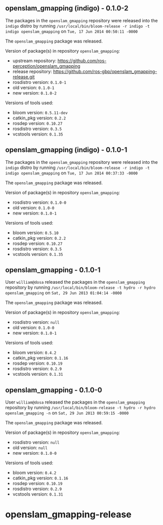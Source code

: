 ## openslam_gmapping (indigo) - 0.1.0-2

The packages in the `openslam_gmapping` repository were released into the `indigo` distro by running `/usr/local/bin/bloom-release -r indigo -t indigo openslam_gmapping` on `Tue, 17 Jun 2014 00:50:11 -0000`

The `openslam_gmapping` package was released.

Version of package(s) in repository `openslam_gmapping`:
- upstream repository: https://github.com/ros-perception/openslam_gmapping
- release repository: https://github.com/ros-gbp/openslam_gmapping-release.git
- rosdistro version: `0.1.0-1`
- old version: `0.1.0-1`
- new version: `0.1.0-2`

Versions of tools used:
- bloom version: `0.5.11-dev`
- catkin_pkg version: `0.2.2`
- rosdep version: `0.10.27`
- rosdistro version: `0.3.5`
- vcstools version: `0.1.35`


## openslam_gmapping (indigo) - 0.1.0-1

The packages in the `openslam_gmapping` repository were released into the `indigo` distro by running `/usr/local/bin/bloom-release -r indigo -t indigo openslam_gmapping` on `Tue, 17 Jun 2014 00:37:33 -0000`

The `openslam_gmapping` package was released.

Version of package(s) in repository `openslam_gmapping`:
- rosdistro version: `0.1.0-0`
- old version: `0.1.0-0`
- new version: `0.1.0-1`

Versions of tools used:
- bloom version: `0.5.10`
- catkin_pkg version: `0.2.2`
- rosdep version: `0.10.27`
- rosdistro version: `0.3.5`
- vcstools version: `0.1.35`


## openslam_gmapping - 0.1.0-1

User `william@dosa` released the packages in the `openslam_gmapping` repository by running `/usr/local/bin/bloom-release -t hydro -r hydro openslam_gmapping` on `Sat, 29 Jun 2013 01:04:14 -0000`

The `openslam_gmapping` package was released.

Version of package(s) in repository `openslam_gmapping`:
- rosdistro version: `null`
- old version: `0.1.0-0`
- new version: `0.1.0-1`

Versions of tools used:
- bloom version: `0.4.2`
- catkin_pkg version: `0.1.16`
- rosdep version: `0.10.19`
- rosdistro version: `0.2.9`
- vcstools version: `0.1.31`


## openslam_gmapping - 0.1.0-0

User `william@dosa` released the packages in the `openslam_gmapping` repository by running `/usr/local/bin/bloom-release -t hydro -r hydro openslam_gmapping -n` on `Sat, 29 Jun 2013 00:59:15 -0000`

The `openslam_gmapping` package was released.

Version of package(s) in repository `openslam_gmapping`:
- rosdistro version: `null`
- old version: `null`
- new version: `0.1.0-0`

Versions of tools used:
- bloom version: `0.4.2`
- catkin_pkg version: `0.1.16`
- rosdep version: `0.10.19`
- rosdistro version: `0.2.9`
- vcstools version: `0.1.31`


openslam_gmapping-release
=========================
